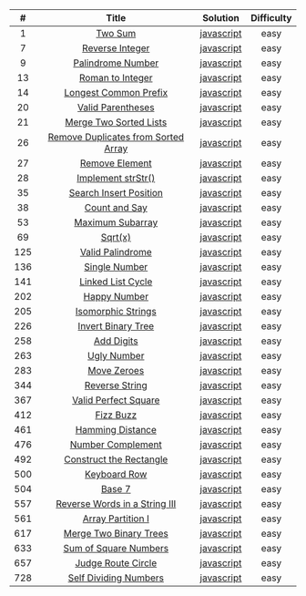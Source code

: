 <style>
table{
    width: 100%;
}
</style>

|  #  |                                                         Title                                                         |                                                   Solution                                                    | Difficulty |
| :-: | :-------------------------------------------------------------------------------------------------------------------: | :-----------------------------------------------------------------------------------------------------------: | :--------: |
|  1  |                             [Two Sum](https://leetcode.com/problems/two-sum/description/)                             |             [javascript](https://github.com/pavelShen/myLeetcode/blob/master/src/0001_Two_Sum.js)             |    easy    |
|  7  |                     [Reverse Integer](https://leetcode.com/problems/reverse-integer/description/)                     |         [javascript](https://github.com/pavelShen/myLeetcode/blob/master/src/0007_ReverseInteger.js)          |    easy    |
|  9  |                   [Palindrome Number](https://leetcode.com/problems/palindrome-number/description/)                   |        [javascript](https://github.com/pavelShen/myLeetcode/blob/master/src/0009_PalindromeNumber.js)         |    easy    |
| 13  |                    [Roman to Integer](https://leetcode.com/problems/roman-to-integer/description/)                    |         [javascript](https://github.com/pavelShen/myLeetcode/blob/master/src/0013_RomanToInteger.js)          |    easy    |
| 14  |               [Longest Common Prefix](https://leetcode.com/problems/longest-common-prefix/description/)               |       [javascript](https://github.com/pavelShen/myLeetcode/blob/master/src/0014_LongestCommonPrefix.js)       |    easy    |
| 20  |                   [Valid Parentheses](https://leetcode.com/problems/valid-parentheses/description/)                   |        [javascript](https://github.com/pavelShen/myLeetcode/blob/master/src/0020_ValidParentheses.js)         |    easy    |
| 21  |              [Merge Two Sorted Lists](https://leetcode.com/problems/merge-two-sorted-lists/description/)              |       [javascript](https://github.com/pavelShen/myLeetcode/blob/master/src/0021_MergeTwoSortedLists.js)       |    easy    |
| 26  | [Remove Duplicates from Sorted Array](https://leetcode.com/problems/remove-duplicates-from-sorted-array/description/) | [javascript](https://github.com/pavelShen/myLeetcode/blob/master/src/0026_RemoveDuplicatesFromSortedArray.js) |    easy    |
| 27  |                      [Remove Element](https://leetcode.com/problems/remove-element/description/)                      |          [javascript](https://github.com/pavelShen/myLeetcode/blob/master/src/0027_RemoveElement.js)          |    easy    |
| 28  |                   [Implement strStr()](https://leetcode.com/problems/implement-strstr/description/)                   |        [javascript](https://github.com/pavelShen/myLeetcode/blob/master/src/0028_Implement_strStr.js)         |    easy    |
| 35  |              [Search Insert Position](https://leetcode.com/problems/search-insert-position/description/)              |      [javascript](https://github.com/pavelShen/myLeetcode/blob/master/src/0035_SearchInsertPosition.js)       |    easy    |
| 38  |                       [Count and Say](https://leetcode.com/problems/count-and-say/description/)                       |           [javascript](https://github.com/pavelShen/myLeetcode/blob/master/src/0038_CountAndSay.js)           |    easy    |
| 53  |                    [Maximum Subarray](https://leetcode.com/problems/maximum-subarray/description/)                    |         [javascript](https://github.com/pavelShen/myLeetcode/blob/master/src/0053_MaximumSubarray.js)         |    easy    |
| 69  |                              [Sqrt(x)](https://leetcode.com/problems/sqrtx/description/)                              |            [javascript](<https://github.com/pavelShen/myLeetcode/blob/master/src/0069_Sqrt(x).js>)            |    easy    |
| 125 |                    [Valid Palindrome](https://leetcode.com/problems/valid-palindrome/description/)                    |         [javascript](https://github.com/pavelShen/myLeetcode/blob/master/src/0125_ValidPalindrome.js)         |    easy    |
| 136 |                       [Single Number](https://leetcode.com/problems/single-number/description/)                       |          [javascript](https://github.com/pavelShen/myLeetcode/blob/master/src/0136_SingleNumber.js)           |    easy    |
| 141 |                   [Linked List Cycle](https://leetcode.com/problems/linked-list-cycle/description/)                   |         [javascript](https://github.com/pavelShen/myLeetcode/blob/master/src/0141_LinkedListCycle.js)         |    easy    |
| 202 |                        [Happy Number](https://leetcode.com/problems/happy-number/description/)                        |           [javascript](https://github.com/pavelShen/myLeetcode/blob/master/src/0202_HappyNumber.js)           |    easy    |
| 205 |                  [Isomorphic Strings](https://leetcode.com/problems/isomorphic-strings/description/)                  |        [javascript](https://github.com/pavelShen/myLeetcode/blob/master/src/0205_IsomorphicStrings.js)        |    easy    |
| 226 |                  [Invert Binary Tree](https://leetcode.com/problems/invert-binary-tree/description/)                  |        [javascript](https://github.com/pavelShen/myLeetcode/blob/master/src/0226_InvertBinaryTree.js)         |    easy    |
| 258 |                          [Add Digits](https://leetcode.com/problems/add-digits/description/)                          |            [javascript](https://github.com/pavelShen/myLeetcode/blob/master/src/0258_AddDigits.js)            |    easy    |
| 263 |                         [Ugly Number](https://leetcode.com/problems/ugly-number/description/)                         |           [javascript](https://github.com/pavelShen/myLeetcode/blob/master/src/0263_UglyNumber.js)            |    easy    |
| 283 |                         [Move Zeroes](https://leetcode.com/problems/move-zeroes/description/)                         |           [javascript](https://github.com/pavelShen/myLeetcode/blob/master/src/0283_MoveZeroes.js)            |    easy    |
| 344 |                      [Reverse String](https://leetcode.com/problems/reverse-string/description/)                      |          [javascript](https://github.com/pavelShen/myLeetcode/blob/master/src/0344_ReverseString.js)          |    easy    |
| 367 |                [Valid Perfect Square](https://leetcode.com/problems/valid-perfect-square/description/)                |       [javascript](https://github.com/pavelShen/myLeetcode/blob/master/src/0367_ValidPerfectSquare.js)        |    easy    |
| 412 |                           [Fizz Buzz](https://leetcode.com/problems/fizz-buzz/description/)                           |            [javascript](https://github.com/pavelShen/myLeetcode/blob/master/src/0412_FizzBuzz.js)             |    easy    |
| 461 |                    [Hamming Distance](https://leetcode.com/problems/hamming-distance/description/)                    |         [javascript](https://github.com/pavelShen/myLeetcode/blob/master/src/0461_HammingDistance.js)         |    easy    |
| 476 |                   [Number Complement](https://leetcode.com/problems/number-complement/description/)                   |        [javascript](https://github.com/pavelShen/myLeetcode/blob/master/src/0476_NumberComplement.js)         |    easy    |
| 492 |             [Construct the Rectangle](https://leetcode.com/problems/construct-the-rectangle/description/)             |      [javascript](https://github.com/pavelShen/myLeetcode/blob/master/src/0492_ConstructTheRectangle.js)      |    easy    |
| 500 |                        [Keyboard Row](https://leetcode.com/problems/keyboard-row/description/)                        |           [javascript](https://github.com/pavelShen/myLeetcode/blob/master/src/0500_KeyboardRow.js)           |    easy    |
| 504 |                              [Base 7](https://leetcode.com/problems/base-7/description/)                              |              [javascript](https://github.com/pavelShen/myLeetcode/blob/master/src/0504_Base7.js)              |    easy    |
| 557 |       [Reverse Words in a String III](https://leetcode.com/problems/reverse-words-in-a-string-iii/description/)       |    [javascript](https://github.com/pavelShen/myLeetcode/blob/master/src/0557_ReverseWordsInAStringIII.js)     |    easy    |
| 561 |                   [Array Partition I](https://leetcode.com/problems/array-partition-i/description/)                   |         [javascript](https://github.com/pavelShen/myLeetcode/blob/master/src/0561_ArrayPartitionI.js)         |    easy    |
| 617 |              [Merge Two Binary Trees](https://leetcode.com/problems/merge-two-binary-trees/description/)              |       [javascript](https://github.com/pavelShen/myLeetcode/blob/master/src/0617_MergeTwoBinaryTrees.js)       |    easy    |
| 633 |               [Sum of Square Numbers](https://leetcode.com/problems/sum-of-square-numbers/description/)               |       [javascript](https://github.com/pavelShen/myLeetcode/blob/master/src/0633_SumOfSquareNumbers.js)        |    easy    |
| 657 |                  [Judge Route Circle](https://leetcode.com/problems/judge-route-circle/description/)                  |        [javascript](https://github.com/pavelShen/myLeetcode/blob/master/src/0657_JudgeRouteCircle.js)         |    easy    |
| 728 |               [Self Dividing Numbers](https://leetcode.com/problems/self-dividing-numbers/description/)               |       [javascript](https://github.com/pavelShen/myLeetcode/blob/master/src/0728_SelfDividingNumbers.js)       |    easy    |
